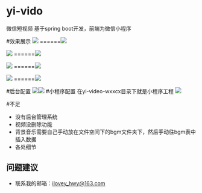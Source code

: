 # yi-vido
微信短视频 基于spring boot开发，前端为微信小程序

#效果展示
![](https://i.imgur.com/1jSzFv8.png) ======![](https://i.imgur.com/mztGMbH.png)

![](https://i.imgur.com/R5zFdw6.png) ======![](https://i.imgur.com/lvvTOuq.png)

![](https://i.imgur.com/E2ri8rj.png) ======![](https://i.imgur.com/2v0zssb.png)

![](https://i.imgur.com/cfXaTkS.png) ======![](https://i.imgur.com/RBHUOlx.png)

#后台配置
![](https://i.imgur.com/gweaeiI.png)![](https://i.imgur.com/rnvrnTC.png)
#小程序配置
在yi-video-wxxcx目录下就是小程序工程
![](https://i.imgur.com/SYPWrbe.png)

#不足
- 没有后台管理系统
- 视频没删除功能
- 背景音乐需要自己手动放在文件空间下的bgm文件夹下，然后手动往bgm表中插入数据
- 各处细节

## 问题建议

- 联系我的邮箱：ilovey_hwy@163.com

